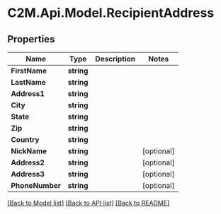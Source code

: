 # C2M.Api.Model.RecipientAddress

## Properties

Name | Type | Description | Notes
------------ | ------------- | ------------- | -------------
**FirstName** | **string** |  | 
**LastName** | **string** |  | 
**Address1** | **string** |  | 
**City** | **string** |  | 
**State** | **string** |  | 
**Zip** | **string** |  | 
**Country** | **string** |  | 
**NickName** | **string** |  | [optional] 
**Address2** | **string** |  | [optional] 
**Address3** | **string** |  | [optional] 
**PhoneNumber** | **string** |  | [optional] 

[[Back to Model list]](../../README.md#documentation-for-models) [[Back to API list]](../../README.md#documentation-for-api-endpoints) [[Back to README]](../../README.md)

